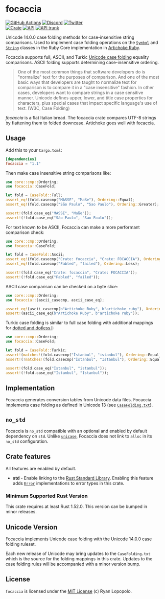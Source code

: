 # focaccia

[![GitHub Actions](https://github.com/artichoke/focaccia/workflows/CI/badge.svg)](https://github.com/artichoke/focaccia/actions)
[![Discord](https://img.shields.io/discord/607683947496734760)](https://discord.gg/QCe2tp2)
[![Twitter](https://img.shields.io/twitter/follow/artichokeruby?label=Follow&style=social)](https://twitter.com/artichokeruby)
<br>
[![Crate](https://img.shields.io/crates/v/focaccia.svg)](https://crates.io/crates/focaccia)
[![API](https://docs.rs/focaccia/badge.svg)](https://docs.rs/focaccia)
[![API trunk](https://img.shields.io/badge/docs-trunk-blue.svg)](https://artichoke.github.io/focaccia/focaccia/)

Unicode 14.0.0 case folding methods for case-insensitive string comparisons.
Used to implement case folding operations on the [`Symbol`] and [`String`]
classes in the Ruby Core implementation in [Artichoke Ruby][artichoke].

Focaccia supports full, ASCII, and Turkic [Unicode case folding] equality
comparisons. ASCII folding supports determining case-insensitive ordering.

> One of the most common things that software developers do is "normalize" text
> for the purposes of comparison. And one of the most basic ways that developers
> are taught to normalize text for comparison is to compare it in a "case
> insensitive" fashion. In other cases, developers want to compare strings in a
> case sensitive manner. Unicode defines upper, lower, and title case properties
> for characters, plus special cases that impact specific language's use of
> text. (W3C, Case Folding)

_focaccia_ is a flat Italian bread. The focaccia crate compares UTF-8 strings by
flattening them to folded downcase. Artichoke goes well with focaccia.

## Usage

Add this to your `Cargo.toml`:

```toml
[dependencies]
focaccia = "1.1"
```

Then make case insensitive string comparisons like:

```rust
use core::cmp::Ordering;
use focaccia::CaseFold;

let fold = CaseFold::Full;
assert_eq!(fold.casecmp("MASSE", "Maße"), Ordering::Equal);
assert_eq!(fold.casecmp("São Paulo", "Sao Paulo"), Ordering::Greater);

assert!(fold.case_eq("MASSE", "Maße"));
assert!(!fold.case_eq("São Paulo", "Sao Paulo"));
```

For text known to be ASCII, Focaccia can make a more performant comparison
check:

```rust
use core::cmp::Ordering;
use focaccia::CaseFold;

let fold = CaseFold::Ascii;
assert_eq!(fold.casecmp("Crate: focaccia", "Crate: FOCACCIA"), Ordering::Equal);
assert_eq!(fold.casecmp("Fabled", "failed"), Ordering::Less);

assert!(fold.case_eq("Crate: focaccia", "Crate: FOCACCIA"));
assert!(!fold.case_eq("Fabled", "failed"));
```

ASCII case comparison can be checked on a byte slice:

```rust
use core::cmp::Ordering;
use focaccia::{ascii_casecmp, ascii_case_eq};

assert_eq!(ascii_casecmp(b"Artichoke Ruby", b"artichoke ruby"), Ordering::Equal);
assert!(ascii_case_eq(b"Artichoke Ruby", b"artichoke ruby"));
```

Turkic case folding is similar to full case folding with additional mappings for
[dotted and dotless I]:

```rust
use core::cmp::Ordering;
use focaccia::CaseFold;

let fold = CaseFold::Turkic;
assert!(matches!(fold.casecmp("İstanbul", "istanbul"), Ordering::Equal));
assert!(!matches!(fold.casecmp("İstanbul", "Istanbul"), Ordering::Equal));

assert!(fold.case_eq("İstanbul", "istanbul"));
assert!(!fold.case_eq("İstanbul", "Istanbul"));
```

## Implementation

Focaccia generates conversion tables from Unicode data files. Focaccia
implements case folding as defined in Unicode 13 (see
[`CaseFolding.txt`](CaseFolding.txt)).

## `no_std`

Focaccia is `no_std` compatible with an optional and enabled by default
dependency on `std`. Unlike [`unicase`], Focaccia does not link to `alloc` in
its `no_std` configuration.

## Crate features

All features are enabled by default.

- **std** - Enable linking to the [Rust Standard Library]. Enabling this feature
  adds [`Error`] implementations to error types in this crate.

### Minimum Supported Rust Version

This crate requires at least Rust 1.52.0. This version can be bumped in minor
releases.

## Unicode Version

Focaccia implements Unicode case folding with the Unicode 14.0.0 case folding
ruleset.

Each new release of Unicode may bring updates to the `CaseFolding.txt` which is
the source for the folding mappings in this crate. Updates to the case folding
rules will be accompanied with a minor version bump.

## License

`focaccia` is licensed under the [MIT License](LICENSE) (c) Ryan Lopopolo.

[`symbol`]: https://ruby-doc.org/core-2.6.3/Symbol.html
[`string`]: https://ruby-doc.org/core-2.6.3/String.html
[artichoke]: https://github.com/artichoke/artichoke
[unicode case folding]: https://www.w3.org/International/wiki/Case_folding
[dotted and dotless i]: https://en.wikipedia.org/wiki/Dotted_and_dotless_I
[`unicase`]: https://crates.io/crates/unicase
[rust standard library]: https://doc.rust-lang.org/stable/std/index.html
[`error`]: https://doc.rust-lang.org/stable/std/error/trait.Error.html
